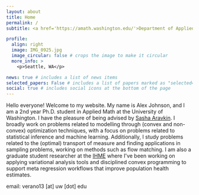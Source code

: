 ```yaml
---
layout: about
title: Home
permalink: /
subtitle: <a href='https://amath.washington.edu/'>Department of Applied Mathematics, University of Washington</a>

profile:
  align: right
  image: IMG_0925.jpg
  image_circular: false # crops the image to make it circular
  more_info: >
    <p>Seattle, WA</p>

news: true # includes a list of news items
selected_papers: False # includes a list of papers marked as "selected={true}"
social: true # includes social icons at the bottom of the page
---
```


Hello everyone! Welcome to my website. My name is Alex Johnson, and I am a 2nd year Ph.D. student in Applied Math at the University of Washington. I have the pleasure of being advised by [Sasha Aravkin](https://uw-amo.github.io/saravkin/). I broadly work on problems related to modelling through (convex and non-convex) optimization techniques, with a focus on problems related to statistical inference and machine learning. Additionally, I study problems related to the (optimal) transport of measure and finding applications in sampling problems, working on methods such as flow matching. I am also a graduate student researcher at the [IHME](https://www.healthdata.org/) where I've been working on applying variational analysis tools and disciplined convex programming to support meta regression workflows that improve population health estimates.

email: verano13 [at] uw [dot] edu
